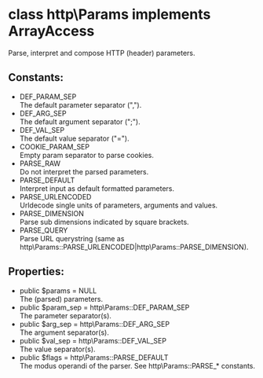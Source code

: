 # class http\Params implements ArrayAccess

Parse, interpret and compose HTTP (header) parameters.

## Constants:

* DEF_PARAM_SEP  
  The default parameter separator (",").
* DEF_ARG_SEP  
  The default argument separator (";").
* DEF_VAL_SEP  
  The default value separator ("=").
* COOKIE_PARAM_SEP  
  Empty param separator to parse cookies.
* PARSE_RAW  
  Do not interpret the parsed parameters.
* PARSE_DEFAULT  
  Interpret input as default formatted parameters.
* PARSE_URLENCODED  
  Urldecode single units of parameters, arguments and values.
* PARSE_DIMENSION  
  Parse sub dimensions indicated by square brackets.
* PARSE_QUERY  
  Parse URL querystring (same as http\Params::PARSE_URLENCODED|http\Params::PARSE_DIMENSION).

## Properties:

* public $params = NULL  
  The (parsed) parameters.
* public $param_sep = http\Params::DEF_PARAM_SEP  
  The parameter separator(s).
* public $arg_sep = http\Params::DEF_ARG_SEP  
  The argument separator(s).
* public $val_sep = http\Params::DEF_VAL_SEP  
  The value separator(s).
* public $flags = http\Params::PARSE_DEFAULT  
  The modus operandi of the parser. See http\Params::PARSE_* constants.
